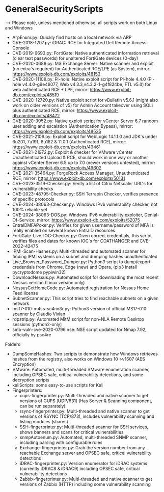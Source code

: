 # GeneralSecurityScripts
--> Please note, unless mentioned otherwise, all scripts work on both Linux and Windows
* ArpEnum.py: Quickly find hosts on a local network via ARP
* CVE-2018-1207.py: iDRAC: RCE for Integrated Dell Remote Access Console
* CVE-2019-6693.py: FortiGate: Native authenticated information retrieval (clear text passwords) for unaltered FortiGate devices (0-day)
* CVE-2020-0688.py: MS Exchange Server: Native scanner and exploit (no extra's required) for Authenticated RCE/LPE (as System), mirror: https://www.exploit-db.com/exploits/48153
* CVE-2020-11108.py: Pi-hole: Native exploit script for Pi-hole 4.4.0 (Pi-hole v4.4.0-g9e49077, Web v4.3.3,v4.3.2-1-g4f824be, FTL v5.0) for web authenticated RCE + LPE, mirror: https://www.exploit-db.com/exploits/48519
* CVE-2020-12720.py: Native exploit script for vBulletin v5.6.1 (might also work on older versions of v5) for Admin Account takeover using SQLi plus authenticated RCE, mirror: https://www.exploit-db.com/exploits/48472
* CVE-2020-3952.py: Native exploit script for vCenter Server 6.7 random user adding and escalation (Authentication Bypass), mirror: https://www.exploit-db.com/exploits/48535
* CVE-2021-2109.py: Exploit script for WebLogic 14.1.1.0 and JDK's under 6u201, 7u191, 8u182 & 11.0.1 (Authenticated RCE), mirror: https://www.exploit-db.com/exploits/49461
* CVE-2021-21972.py: Exploit & checker for VMware vCenter Unauthenticated Upload & RCE, should work in one way or another against vCenter Server 6.5 up to 7.0 (newer versions untested), mirror: https://www.exploit-db.com/exploits/49602
* CVE-2021-35464.py: ForgeRock Access Manager, Unauthenticated RCE, mirror: https://www.exploit-db.com/exploits/50131
* CVE-2023-3519-Checker.py: Verify a list of Citrix Netscaler URL's for vulnerability checks
* CVE-2023-48795-Checker.py: SSH Terrapin Checker, verifies presence of specific protocols
* CVE-2024-38063-Checker.py: Windows IPv6 vulnerability checker, not 100% reliable yet
* CVE-2024-38063-DOS.py: Windows IPv6 vulnerability exploiter, Denial-Of-Service, mirror: https://www.exploit-db.com/exploits/52075
* EntraIDMFAPoker.py: Verifies for given username/password of MFA is réally enabled on several known EntraID resources
* FortiGate-Live-IOC-Checker.py: Given correct credentials, this script verifies files and dates for known IOC's for COATHANGER and CVE-2022-42475
* IPMI-Scan-Hashes.py: Multi-threaded and automated scanner for finding IPMI systems on a subnet and dumping hashes unauthenticated
* Live_Browser_Password_Dumper.py: Python3 script to dump/export credentials from Chrome, Edge (new) and Opera, (pip3 install pycryptodome pypiwin32)
* DownloadNessus.py: Automated script for downloading the most recent Nessus version (Linux version only)
* NessusGetHomeCode.py: Automated registration for Nessus Home Feed license
* SubnetScanner.py: This script tries to find reachable subnets on a given network
* ms17-010-m4ss-sc4nn3r.py: Python3 version of official MS17-010 scanner by Claudio Vivian
* rdpstrip.py: Automated MitM script for non-NLA Remote Desktop sessions (python2-only)
* smb-vuln-cve-2020-0796.nse: NSE script updated for Nmap 7.92, officially by psc4re

Folders: 
* DumpSomeHashes: Two scripts to demonstrate how Windows retrieves hashes from the registry, also works on Windows 10 >v1607 (AES Encryption)
* VMware: Automated, multi-threaded VMware enumeration scanner, including OPSEC safe, critical vulnerability detections, and some decryption scripts
* kaliScripts: some easy-to-use scripts for Kali
* Fingerprinters:
  * cups-fingerprinter.py: Multi-threaded and native scanner to get versions of CUPS (UDP/631) (Has Server & Scanning component, can be run separately)
  * rsync-fingerprinter.py: Multi-threaded and native scanner to get versions of RSYNC (TCP/873), includes vulnerability scanning and listing modules (shares)
  * SSH-fingerprinter.py: Multi-threaded scanner for SSH services, shows banners and scans for critical vulnerabilities
  * snmpAutoenum.py: Automated, multi-threaded SNMP scanner, including parsing with configurable rules
  * Exchange-fingerprinter.py: Grab the version number from any reachable Exchange server and OPSEC safe, critical vulnerability detections
  * iDRAC-fingerprinter.py: Version enumerator for iDRAC systems (currently iDRAC8 & iDRAC9) including OPSEC safe, critical vulnerability detections
  * Zabbix-fingerprinter.py: Multi-threaded and native scanner to get versions of Zabbix (HTTP) including some vulnerability scanning

